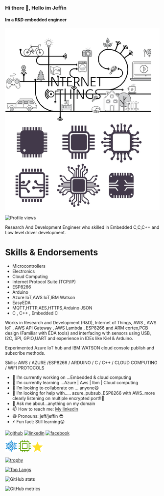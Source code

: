 ### Hi there 👋, Hello im Jeffin
#### Im a R&D embedded engineer

![Im an R&D embedded engineer](backgrdnd.png)

![Profile views](https://gpvc.arturio.dev/jeffin28) 

Research And Development Engineer who skilled in Embedded C,C,C++ and Low level driver development.

# Skills & Endorsements

* Microcontrollers
* Electronics
* Cloud Computing
* Internet Protocol Suite (TCP/IP)
* ESP8266
* Arduino
* Azure IoT,AWS IoT,IBM Watson
* EasyEDA
* MQTT,HTTP,AES,HTTPS,Arduino JSON
* C , C++ , Embedded C

Works in Research and Development (R&D), Internet of Things, AWS , AWS IoT , AWS API Gateway , AWS Lambda , ESP8266 and ARM cortex,PCB design (Familiar with EDA tools) and interfacing with sensors using USB, I2C, SPI, GPIO,UART and experience in IDEs like Kiel & Arduino.

Experimented Azure IoT hub and IBM WATSON cloud console publish and subscribe methods.

Skills: AWS / AZURE /ESP8266 / ARDUINO / C / C++ / CLOUD COMPUTING / WIFI PROTOCOLS

- 🔭 I’m currently working on ...Embedded & cloud computing  
- 🌱 I’m currently learning ...Azure | Aws | Ibm | Cloud computing 
- 👯 I’m looking to collaborate on ... anyone😄  
- 🤔 I’m looking for help with..... azure_pubsub_ESP8266 with AWS..more clearly listening on multiple encrypted port!!😤 
- 💬 Ask me about...anything on my domain 
- 📫 How to reach me: [My linkedin](http://linkedin.com/in/jeffin-mathew-28j) 
- 😄 Pronouns: jeff/jeffin 😎 
- ⚡ Fun fact: Still learning😜 


[<img src='https://cdn.jsdelivr.net/npm/simple-icons@3.0.1/icons/github.svg' alt='github' height='40'>](https://github.com/jeffin28)  [<img src='https://cdn.jsdelivr.net/npm/simple-icons@3.0.1/icons/linkedin.svg' alt='linkedin' height='40'>](https://www.linkedin.com/in/jeffin-mathew-28j/)  [<img src='https://cdn.jsdelivr.net/npm/simple-icons@3.0.1/icons/facebook.svg' alt='facebook' height='40'>](https://www.facebook.com/jeffin.mathew.92)  


<a href='https://archiveprogram.github.com/'><img src='https://raw.githubusercontent.com/acervenky/animated-github-badges/master/assets/acbadge.gif' width='40' height='40'></a> <a href='https://docs.github.com/en/developers'><img src='https://raw.githubusercontent.com/acervenky/animated-github-badges/master/assets/devbadge.gif' width='40' height='40'></a> <a href='https://stars.github.com/'><img src='https://raw.githubusercontent.com/acervenky/animated-github-badges/master/assets/starbadge.gif' width='35' height='35'></a>

[![trophy](https://github-profile-trophy.vercel.app/?username=jeffin28)](https://github.com/ryo-ma/github-profile-trophy)

[![Top Langs](https://github-readme-stats.vercel.app/api/top-langs/?username=jeffin28)](https://github.com/anuraghazra/github-readme-stats)

![GitHub stats](https://github-readme-stats.vercel.app/api?username=jeffin28&show_icons=true)  

![GitHub metrics](https://metrics.lecoq.io/jeffin28)  
